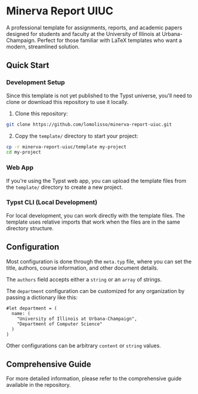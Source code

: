 # Minerva Report UIUC

A professional template for assignments, reports, and academic papers designed for students and faculty at the University of Illinois at Urbana-Champaign. Perfect for those familiar with LaTeX templates who want a modern, streamlined solution.

## Quick Start

### Development Setup
Since this template is not yet published to the Typst universe, you'll need to clone or download this repository to use it locally.

1. Clone this repository:
```sh
git clone https://github.com/lomolisso/minerva-report-uiuc.git
```

2. Copy the `template/` directory to start your project:
```sh
cp -r minerva-report-uiuc/template my-project
cd my-project
```

### Web App
If you're using the Typst web app, you can upload the template files from the `template/` directory to create a new project.

### Typst CLI (Local Development)
For local development, you can work directly with the template files. The template uses relative imports that work when the files are in the same directory structure.

## Configuration
Most configuration is done through the `meta.typ` file,
where you can set the title, authors, course information, and other document details.

The `authors` field accepts either a `string` or an `array` of strings.

The `department` configuration can be customized for any organization by passing a dictionary like this:
```typ
#let department = (
  name: (
    "University of Illinois at Urbana-Champaign",
    "Department of Computer Science"
  )
)
```

Other configurations can be arbitrary `content` or `string` values.

## Comprehensive Guide
For more detailed information, please refer to the comprehensive guide available in the repository. 
